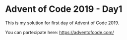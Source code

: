 # Advent of Code 2019 - Day1
This is my solution for first day of Advent of Code 2019.

You can partecipate here: https://adventofcode.com/

